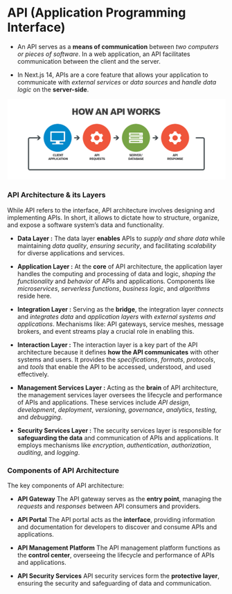 # API (Application Programming Interface)

* An API serves as a **means of communication** between *two computers or pieces of software*. In a web application, an API facilitates communication between the client and the server.

* In Next.js 14, APIs are a core feature that allows your application to communicate with *external services* or *data sources* and *handle data logic* on the **server-side**. 

![App Screenshot](/step17_api/public/api_1.png)

### API Architecture & its Layers
While API refers to the interface, API architecture involves designing and implementing APIs. In short, it allows to dictate how to structure, organize, and expose a software system’s data and functionality.

* **Data Layer :**
The data layer **enables** APIs to *supply and share data* while maintaining *data quality*, *ensuring security*, and facilitating *scalability* for diverse applications and services.

* **Application Layer :**
At the **core** of API architecture, the application layer handles the computing and processing of data and logic, *shaping the functionality* and *behavior* of APIs and applications.
Components like *microservices*, *serverless functions*, *business logic*, and *algorithms* reside here.

* **Integration Layer :**
Serving as the **bridge**, the integration layer *connects* and *integrates data* and *application layers* with *external systems and applications*.
Mechanisms like: API gateways, service meshes, message brokers, and event streams play a crucial role in enabling this.

* **Interaction Layer :**
The interaction layer is a key part of the API architecture because it defines **how the API communicates** with other systems and users.
It provides the *specifications*, *formats*, *protocols*, and *tools* that enable the API to be accessed, understood, and used effectively.

* **Management Services Layer :**
Acting as the **brain** of API architecture, the management services layer oversees the lifecycle and performance of APIs and applications.
These services include *API design*, *development*, *deployment*, *versioning*, *governance*, *analytics*, *testing*, and *debugging*.

* **Security Services Layer :**
The security services layer is responsible for **safeguarding the data** and communication of APIs and applications.
It employs mechanisms like *encryption*, *authentication*, *authorization*, *auditing*, and *logging*.

### Components of API Architecture
The key components of API architecture:

* **API Gateway**
The API gateway serves as the **entry point**, managing the *requests* and *responses* between API consumers and providers.

* **API Portal**
The API portal acts as the **interface**, providing information and documentation for developers to discover and consume APIs and applications.

* **API Management Platform**
The API management platform functions as the **control center**, overseeing the lifecycle and performance of APIs and applications.

* **API Security Services**
API security services form the **protective layer**, ensuring the security and safeguarding of data and communication.














<!-- 
## API Routes 

* An API route is a **URL** that directs incoming requests from the client to the appropriate server resource that will handle the requests.

* API routes in Next.js enable you to create **API endpoints** *as Node.js serverless functions*. These endpoints allow you to make *HTTPS requests* and also *communicate with a database*.

![App Screenshot](/step17_api/public/api_2.png)

API Routes continue to work in the `pages/api` directory without any changes. However, they have been replaced by Route Handlers in the `app` directory.

## Route Handlers

* you can create API endpoints using Route Handlers.

![App Screenshot](/step17_api/public/api_3.avif)

* Route Handlers allow you to create **custom request handlers** for a given route using the Web **Request** and **Response** APIs.

| app/api/route.js
``` typescript
export const dynamic = 'force-dynamic' // defaults to auto
export async function GET(request: Request) {}
```

- Route Handlers are only available inside the `app` directory. You do not need to use API Routes (`pages`) and Route Handlers (`app`) together, as Route Handlers should be able to handle all use cases.

- Route Handlers can be nested inside the `app` directory, similar to `page.js` and `layout.js`. But there cannot be a `route.js` file at the same route segment level as `page.js`.

#### Extended `NextRequest` and `NextResponse` APIs
In addition to supporting native `Request` and `Response`. Next.js extends them with `NextRequest` and `NextResponse` to provide convenient helpers for advanced use cases. -->

<!-- ## HTTP Methods
An HTTP *(Hypertext Transfer Protocol)* request is a message sent from a client to a server to request a resource or perform an action.

A route file allows you to create custom request handlers for a given route. API Routes support HTTP methods like: `GET`, `POST`, `PUT`, `PATCH`, `DELETE`, `HEAD`, and `OPTIONS`. If an unsupported method is called, Next.js will return a `405 Method Not Allowed` response.

| route.ts
```typescript
export async function GET(request: Request) {}
 
export async function HEAD(request: Request) {}
 
export async function POST(request: Request) {}
 
export async function PUT(request: Request) {}
 
export async function DELETE(request: Request) {}
 
export async function PATCH(request: Request) {}
 
// If `OPTIONS` is not defined, Next.js will automatically implement `OPTIONS` and  set the appropriate Response
// `Allow` header depending on the other methods defined in the route handler.
export async function OPTIONS(request: Request) {}
```

![App Screenshot](/step17_api/public/api_4.png)

### HTTP request vs API request

| HTTP & API | Key Diffrences |
|:---------- | :------------- |
| Purpose | HTTP requests focus on fetching resources or interacting with web servers, while API requests aim to access or manipulate specific data or functionality.|
| Endpoint | HTTP requests target a web server or resource, while API requests target a specific API endpoint (e.g., /users, /products). |
| Data format | HTTP requests often involve HTML, CSS, or JavaScript, while API requests typically use standardized data formats like JSON, XML, or GraphQL. |
| Authentication | API requests often require authentication tokens, API keys, or other authorization mechanisms, whereas HTTP requests may not. |

### Use Cases of API

- **Data Fetching:** API Routes can fetch data from external sources or databases.
- **Data Mutation:** API Routes can create, update, or delete data.
- **Authentication:** API Routes can handle authentication and authorization.
- **Server-Side Rendering:** API Routes can pre-render pages with fetched data. -->


